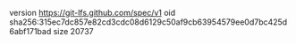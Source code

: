 version https://git-lfs.github.com/spec/v1
oid sha256:315ec7dc857e82cd3cdc08d6129c50af9cb63954579ee0d7bc425d6abf171bad
size 20737
